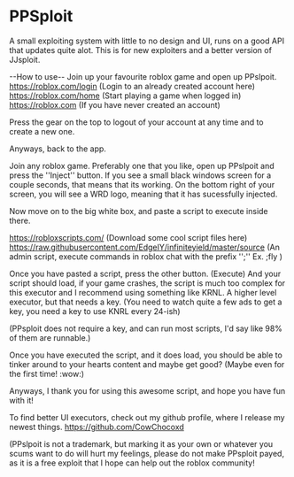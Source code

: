 # PPSploit
A small exploiting system with little to no design and UI, runs on a good API that updates quite alot. This is for new exploiters and a better version of JJsploit.

--How to use--
Join up your favourite roblox game and open up PPslpoit.
https://roblox.com/login (Login to an already created account here)
https://roblox.com/home (Start playing a game when logged in)
https://roblox.com (If you have never created an account)

Press the gear on the top to logout of your account at any time and to create a new one.

Anyways, back to the app.

Join any roblox game. Preferably one that you like, open up PPslpoit and press the ''Inject'' button.
If you see a small black windows screen for a couple seconds, that means that its working.
On the bottom right of your screen, you will see a WRD logo, meaning that it has sucessfully injected.

Now move on to the big white box, and paste a script to execute inside there.

https://robloxscripts.com/ (Download some cool script files here) 
https://raw.githubusercontent.com/EdgeIY/infiniteyield/master/source (An admin script, execute commands in roblox chat with the prefix '';'' Ex. ;fly )

Once you have pasted a script, press the other button. (Execute) And your script should load, if your game crashes, the script is much too complex for this executor 
and I recommend using something like KRNL. A higher level executor, but that needs a key. (You need to watch quite a few ads to get a key, you need a key to use KNRL every 24-ish)


(PPsploit does not require a key, and can run most scripts, I'd say like 98% of them are runnable.)

Once you have executed the script, and it does load, you should be able to tinker around to your hearts content and maybe get good? (Maybe even for the first time! :wow:)

Anyways, I thank you for using this awesome script, and hope you have fun with it!

To find better UI executors, check out my github profile, where I release my newest things. 
https://github.com/CowChocoxd

(PPslpoit is not a trademark, but marking it as your own or whatever you scums want to do will hurt my feelings, please do not make PPsploit payed, as it is a free exploit that I hope can help out the roblox community!
